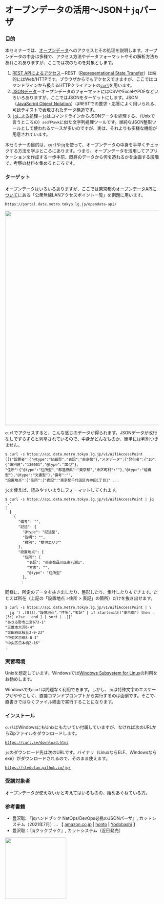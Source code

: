 # オープンデータの活用～JSON＋`jq`パーザ

### 目的

本セミナーでは、[オープンデータ](https://ja.wikipedia.org/wiki/オープンデータ "LINK")へのアクセスとその処理を説明します。オープンデータの中身は多様で、アクセス方法やデータフォーマットやその解析方法もあれこれありますが、ここでは次のものを対象とします。

1. [REST APIによるアクセス](./01-Rest.md "INTERNAL")－REST（[Representational State Transfer](https://ja.wikipedia.org/wiki/Representational_State_Transfer "LINK")）は端的にはWeb/HTTPです。ブラウザからでもアクセスできますが、ここではコマンドラインから扱えるHTTPクライアントの[`curl`](https://curl.se/docs/manpage.html "LINK")を用います。
2. [JSONデータ](./02-Json.md "INTERNAL")－オープンデータのフォーマットにはCSVやExcelやPDFなどいろいろありますが、ここではJSONをターゲットにします。JSON（[JavaScript Object Notation](https://www.rfc-editor.org/rfc/rfc8259 "LINK")）はRESTでの要求・応答によく用いられる、可読テキストで表現されたデータ構造です。
3. [`jq`による処理](./03-Jq.md "INTERNAL")－[`jq`](https://stedolan.github.io/jq/manual/v1.6/ "LINK")はコマンドラインからJSONデータを処理する、（Unixで言うところの）`sed`や`awk`に似た文字列処理ツールです。単純なJSON整形ツールとして使われるケースが多いのですが、実は、それよりも多様な機能が用意されています。

本セミナーの目的は、`curl`や`jq`を使って、オープンデータの中身を手早くチェックする方法を学ぶところにあります。つまり、オープンデータを活用してアプリケーションを作成する一歩手前、既存のデータから何を造れるかを企画する段階で、考察の材料を集めるところです。


### ターゲット

オープンデータはいろいろありますが、ここでは東京都の[オープンデータAPIについて](https://portal.data.metro.tokyo.lg.jp/opendata-api/ "LINK")にある「公衆無線LANアクセスポイント一覧」を例題に用います。

```https://portal.data.metro.tokyo.lg.jp/opendata-api/```

<img src="Images/TokyoOpenDataApi.png" width="700">

`curl`でアクセスすると、こんな感じのデータが得られます。JSONデータが改行なしでずらずらと列挙されているので、中身がどんなものか、簡単には判別つきません。

```
$ curl -s https://api.data.metro.tokyo.lg.jp/v1/WifiAccessPoint
[[{"設置者":{"@type":"組織型","表記":"東京都"},"メタデータ":{"発行者":{"ID":{"識別値":"130001","@type":"ID型"},
"住所":{"@type":"住所型","都道府県":"東京都","市区町村":""},"@type":"組織型"},"@type":"文書型"},"備考":"",
"設置地点":{"住所":{"表記":"東京都千代田区内神田1丁目1" ...
```

`jq`を使えば、読みやすいようにフォーマットしてくれます。

```
$ curl -s https://api.data.metro.tokyo.lg.jp/v1/WifiAccessPoint | jq '.'
[
  [
    {
      "備考": "",
      "記述": {
        "@type": "記述型",
        "説明": "",
        "種別": "提供エリア"
      },
      "設置地点": {
        "住所": {
          "表記": "東京都品川区東八潮1",
          "方書": "",
          "@type": "住所型"
        },
       ︙
```

同様に、所定のデータを抜き出したり、整形したり、集計したりもできます。たとえば所在（上記の「設置地点 >住所 > 表記」の箇所）だけを抜き出せます。

```
$ curl -s https://api.data.metro.tokyo.lg.jp/v1/WifiAccessPoint | \
  jq '[ .[0][]."設置地点"."住所"."表記" | if startswith("東京都") then .[3:] else . end ] | sort | .[]'
"あきる野市二宮673-1"
"三鷹市大沢6-4"
"世田谷区桜丘3-9-23"
"中央区京橋3-8-1"
"中央区日本橋2-16"
︙
```


### 実習環境

Unixを想定しています。Windowsでは[Windows Subsystem for Linux](https://docs.microsoft.com/en-us/windows/wsl/ "LINK")の利用をお勧めします。

Windowsでも`curl`は問題なく利用できます。しかし、`jq`は特殊文字のエスケープがややこしく、直接コマンドプロンプトから実行するのは面倒です。そこで、直書きではなくファイル経由で実行することになります。


### インストール

`curl`はWindowsにもUnixにもたいてい付属していますが、なければ次のURLからZipファイルをダウンロードします。

[`https://curl.se/download.html`](https://curl.se/download.html "LINK")

`jq`のダウンロード先は次のURLです。バイナリ（LinuxならELF、Windowsならexe）がダウンロードされるので、そのまま使えます。

[`https://stedolan.github.io/jq/`](https://stedolan.github.io/jq/ "LINK")


### 受講対象者

オープンデータが使えないかと考えてはいるものの、始めあぐねている方。


### 参考書籍

- 豊沢聡: 『jqハンドブック NetOps/DevOps必携のJSONパーザ』, カットシステム（2021年7月）... 【
  [amazon.co.jp](https://www.amazon.co.jp/dp/4877834915 "LINK") |
  [honto](https://honto.jp/netstore/pd-book_31037910.html "LINK") |
  [Yodobashi](https://www.yodobashi.com/product/100000009003450000/ "LINK") 
】
- 豊沢聡：『jqクックブック』, カットシステム（近日発売）

<img src="https://www.cutt.co.jp/book/images/978-4-87783-491-3.png" width="200">
